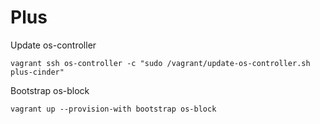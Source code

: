 # Plus

Update os-controller

```
vagrant ssh os-controller -c "sudo /vagrant/update-os-controller.sh plus-cinder" 
```

Bootstrap os-block

```
vagrant up --provision-with bootstrap os-block
```
